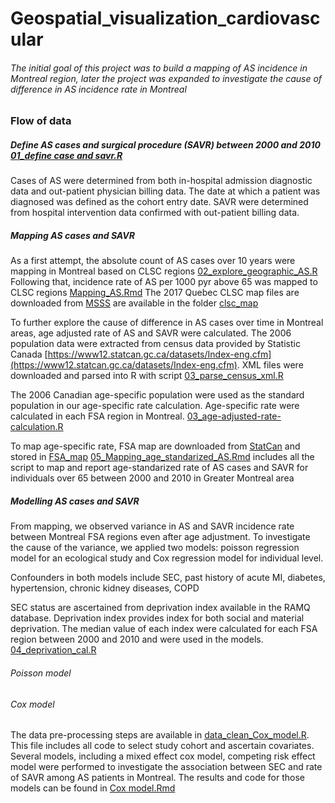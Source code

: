 # Geospatial_visualization_cardiovascular

###### The initial goal of this project was to build a mapping of AS incidence in Montreal region, later the project was expanded to investigate the cause of difference in AS incidence rate in Montreal

### Flow of data
##### Define AS cases and surgical procedure (SAVR) between 2000 and 2010 [01_define case and savr.R](https://github.com/nancyzhu24/Geospatial_visualization_cardiovascular/blob/master/01_define%20case%20and%20savr.R)
Cases of AS were determined from both in-hospital admission diagnostic data and out-patient physician billing data. The date at which a patient was diagnosed was defined as the cohort entry date. SAVR were determined from hospital intervention data confirmed with out-patient billing data.

##### Mapping AS cases and SAVR
As a first attempt, the absolute count of AS cases over 10 years were mapping in Montreal based on CLSC regions [02_explore_geographic_AS.R](https://github.com/nancyzhu24/Geospatial_visualization_cardiovascular/blob/master/02_explore_geographic_AS.R) Following that, incidence rate of AS per 1000 pyr above 65 was mapped to CLSC regions [Mapping_AS.Rmd](https://github.com/nancyzhu24/Geospatial_visualization_cardiovascular/blob/master/Mapping_AS.Rmd) The 2017 Quebec CLSC map files are downloaded from [MSSS](http://www.msss.gouv.qc.ca/professionnels/informations-geographiques-et-de-population/information-geographique/)   are available in the folder [clsc_map](https://github.com/nancyzhu24/Geospatial_visualization_cardiovascular/tree/master/clsc_map) 

To further explore the cause of difference in AS cases over time in Montreal areas, age adjusted rate of AS and SAVR were calculated. The 2006 population data were extracted from census data provided by Statistic Canada [https://www12.statcan.gc.ca/datasets/Index-eng.cfm](https://www12.statcan.gc.ca/datasets/Index-eng.cfm). XML files were downloaded and parsed into R with script [03_parse_census_xml.R](https://github.com/nancyzhu24/Geospatial_visualization_cardiovascular/blob/master/03_parse_census_xml.R)

The 2006 Canadian age-specific population were used as the standard population in our age-specific rate calculation. Age-specific rate were calculated in each FSA region in Montreal. [03_age-adjusted-rate-calculation.R](https://github.com/nancyzhu24/Geospatial_visualization_cardiovascular/blob/master/03_age-adjusted-rate-calculation.R)

To map age-specific rate, FSA map are downloaded from [StatCan](https://www12.statcan.gc.ca/census-recensement/2011/geo/bound-limit/bound-limit-eng.cfm) and stored in [FSA_map](https://github.com/nancyzhu24/Geospatial_visualization_cardiovascular/tree/master/FSA_map) 
[05_Mapping_age_standarized_AS.Rmd](https://github.com/nancyzhu24/Geospatial_visualization_cardiovascular/blob/master/05_Mapping_age_standarized_AS.Rmd) includes all the script to map and report age-standarized rate of AS cases and SAVR for individuals over 65 between 2000 and 2010 in Greater Montreal area

##### Modelling AS cases and SAVR
From mapping, we observed variance in AS and SAVR incidence rate between Montreal FSA regions even after age adjustment. To investigate the cause of the variance, we applied two models: poisson regression model for an ecological study and Cox regression model for individual level.

Confounders in both models include SEC, past history of acute MI, diabetes, hypertension, chronic kidney diseases, COPD

SEC status are ascertained from deprivation index available in the RAMQ database. Deprivation index provides index for both social and material deprivation. The median value of each index were calculated for each FSA region between 2000 and 2010 and were used in the models. [04_deprivation_cal.R](https://github.com/nancyzhu24/Geospatial_visualization_cardiovascular/blob/master/04_deprivation_cal.R)

###### Poisson model


###### Cox model
The data pre-processing steps are available in [data_clean_Cox_model.R](https://github.com/nancyzhu24/Geospatial_visualization_cardiovascular/blob/master/data_clean_Cox_model.R). This file includes all code to select study cohort and ascertain covariates. Several models, including a mixed effect cox model, competing risk effect model were performed to investigate the association between SEC and rate of SAVR among AS patients in Montreal. The results and code for those models can be found in [Cox model.Rmd](https://github.com/nancyzhu24/Geospatial_visualization_cardiovascular/blob/master/Cox%20model.Rmd)



